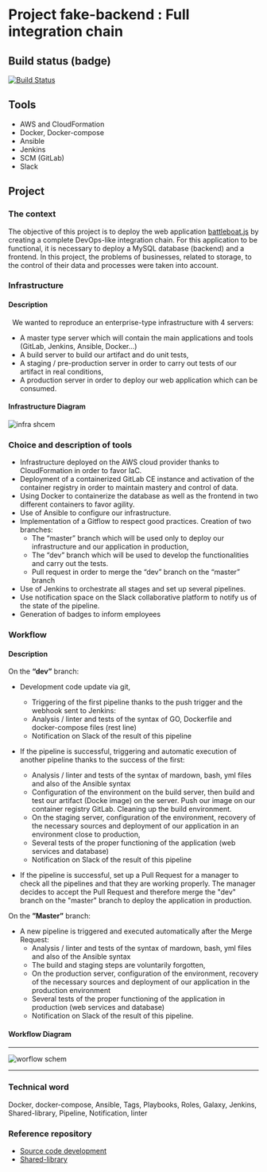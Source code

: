 # Project fake-backend : Full integration chain

## Build status (badge)

[![Build Status](http://ec2-54-208-88-125.compute-1.amazonaws.com:8080/buildStatus/icon?job=fack-backend-CICD)](http://ec2-54-208-88-125.compute-1.amazonaws.com:8080/job/fack-backend-CICD/)

## Tools 

* AWS and CloudFormation 
* Docker, Docker-compose 
* Ansible
* Jenkins
* SCM (GitLab)
* Slack

## Project 

### The context
                
The objective of this project is to deploy the web application [battleboat.js](https://github.com/billmei/battleboat "battleboat.js") by creating a complete DevOps-like integration chain. For this application to be functional, it is necessary to deploy a MySQL database (backend) and a frontend.
In this project, the problems of businesses, related to storage, to the control of their data and processes were taken into account.

### Infrastructure

#### Description
 
We wanted to reproduce an enterprise-type infrastructure with 4 servers:
- A master type server which will contain the main applications and tools (GitLab, Jenkins, Ansible, Docker…)
- A build server to build our artifact and do unit tests,
- A staging / pre-production server in order to carry out tests of our artifact in real conditions,
- A production server in order to deploy our web application which can be consumed.

#### Infrastructure Diagram


![infra shcem](https://user-images.githubusercontent.com/58267422/78931750-b0f18700-7aa6-11ea-812f-27b436758366.png)


### Choice and description of tools

+ Infrastructure deployed on the AWS cloud provider thanks to CloudFormation in order to favor IaC.
+ Deployment of a containerized GitLab CE instance and activation of the container registry in order to maintain mastery and control of data.
+ Using Docker to containerize the database as well as the frontend in two different containers to favor agility.
+ Use of Ansible to configure our infrastructure.
+ Implementation of a Gitflow to respect good practices. Creation of two branches:
  + The “master” branch which will be used only to deploy our infrastructure and our application in production,
  + The “dev” branch which will be used to develop the functionalities and carry out the tests.
  + Pull request in order to merge the “dev” branch on the “master” branch
+ Use of Jenkins to orchestrate all stages and set up several pipelines.
+ Use notification space on the Slack collaborative platform to notify us of the state of the pipeline.
+ Generation of badges to inform employees

### Workflow

#### Description

On the **“dev”** branch:

+ Development code update via git,
  + Triggering of the first pipeline thanks to the push trigger and the webhook sent to Jenkins:
  + Analysis / linter and tests of the syntax of GO, Dockerfile and docker-compose files (rest line)
  + Notification on Slack of the result of this pipeline

+ If the pipeline is successful, triggering and automatic execution of another pipeline thanks to the success of the first:
  + Analysis / linter and tests of the syntax of mardown, bash, yml files and also of the Ansible syntax
  + Configuration of the environment on the build server, then build and test our artifact (Docke image) on the server. Push our image on our container registry GitLab. Cleaning up the build environment.
  + On the staging server, configuration of the environment, recovery of the necessary sources and deployment of our application in an environment close to production,
  + Several tests of the proper functioning of the application (web services and database)
  + Notification on Slack of the result of this pipeline

+ If the pipeline is successful, set up a Pull Request for a manager to check all the pipelines and that they are working properly.
The manager decides to accept the Pull Request and therefore merge the "dev" branch on the "master" branch to deploy the application in production.

On the **”Master”** branch:
+ A new pipeline is triggered and executed automatically after the Merge Request:
  + Analysis / linter and tests of the syntax of mardown, bash, yml files and also of the Ansible syntax
  + The build and staging steps are voluntarily forgotten,
  + On the production server, configuration of the environment, recovery of the necessary sources and deployment of our application in the production environment
  + Several tests of the proper functioning of the application in production (web services and database)
  + Notification on Slack of the result of this pipeline.

#### Workflow Diagram
------------

![worflow schem](https://user-images.githubusercontent.com/58267422/78931898-e9916080-7aa6-11ea-8545-419e990b95de.png)

------------

### Technical word

Docker, docker-compose, Ansible, Tags, Playbooks, Roles, Galaxy, Jenkins, Shared-library, Pipeline, Notification, linter

### Reference repository

+ [Source code development](https://github.com/vumay/fake-backend/tree/master/fake-backend.git "Source code development")
+ [Shared-library](https://github.com/vumay/shared-library.git "Shared-library")
